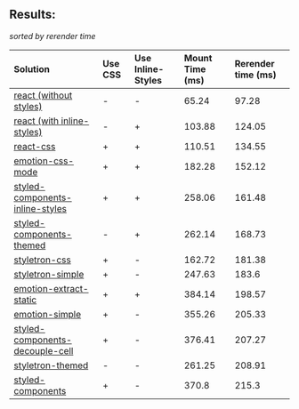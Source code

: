 ## Results:
*sorted by rerender time*

Solution | Use CSS | Use Inline-Styles | Mount Time (ms) | Rerender time (ms)
:--- | :--- | :--- | :--- | :---
[react (without styles)](https://github.com/facebook/react) | - | - | 65.24 | 97.28
[react (with inline-styles)](https://github.com/facebook/react) | - | + | 103.88 | 124.05
[react-css](https://github.com/facebook/react) | + | + | 110.51 | 134.55
[emotion-css-mode](https://github.com/emotion-js/emotion) | + | + | 182.28 | 152.12
[styled-components-inline-styles](https://github.com/styled-components/styled-components/tree/v2) | + | + | 258.06 | 161.48
[styled-components-themed](https://github.com/styled-components/styled-components/tree/v2) | - | + | 262.14 | 168.73
[styletron-css](https://github.com/rtsao/styletron) | + | - | 162.72 | 181.38
[styletron-simple](https://github.com/rtsao/styletron) | + | - | 247.63 | 183.6
[emotion-extract-static](https://github.com/emotion-js/emotion) | + | + | 384.14 | 198.57
[emotion-simple](https://github.com/emotion-js/emotion) | + | - | 355.26 | 205.33
[styled-components-decouple-cell](https://github.com/styled-components/styled-components/tree/v2) | + | - | 376.41 | 207.27
[styletron-themed](https://github.com/rtsao/styletron) | - | - | 261.25 | 208.91
[styled-components](https://github.com/styled-components/styled-components/tree/v2) | + | - | 370.8 | 215.3
